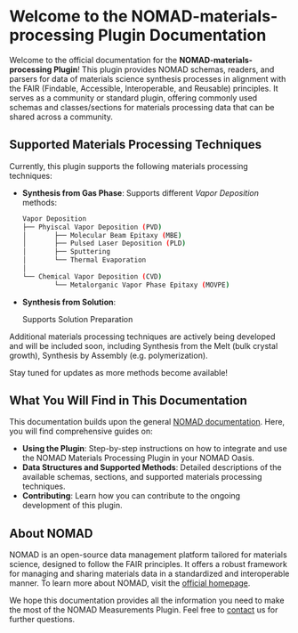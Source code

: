# Welcome to the NOMAD-materials-processing Plugin Documentation

Welcome to the official documentation for the **NOMAD-materials-processing Plugin**! This plugin provides NOMAD schemas, readers, and parsers for data of materials science synthesis processes in alignment with the FAIR (Findable, Accessible, Interoperable, and Reusable) principles. It serves as a community or standard plugin, offering commonly used schemas and classes/sections for materials processing data that can be shared across a community.

## Supported Materials Processing Techniques

Currently, this plugin supports the following materials processing techniques:

- **Synthesis from Gas Phase**:
  Supports different *Vapor Deposition* methods:
  ```bash
  Vapor Deposition
  ├── Phyiscal Vapor Deposition (PVD)
  │       ├── Molecular Beam Epitaxy (MBE)
  │       ├── Pulsed Laser Deposition (PLD)
  │       ├── Sputtering
  │       └── Thermal Evaporation
  │
  └── Chemical Vapor Deposition (CVD)
          └── Metalorganic Vapor Phase Epitaxy (MOVPE)
  ```

- **Synthesis from Solution**:

  Supports Solution Preparation

Additional materials processing techniques are actively being developed and will be included soon, including Synthesis from the Melt (bulk crystal growth), Synthesis by Assembly (e.g. polymerization).

Stay tuned for updates as more methods become available!

## What You Will Find in This Documentation

This documentation builds upon the general [NOMAD documentation](https://nomad-lab.eu/prod/v1/staging/docs/explanation/data.html). Here, you will find comprehensive guides on:

- **Using the Plugin**: Step-by-step instructions on how to integrate and use the NOMAD Materials Processing Plugin in your NOMAD Oasis.
- **Data Structures and Supported Methods**: Detailed descriptions of the available schemas, sections, and supported materials processing techniques.
- **Contributing**: Learn how you can contribute to the ongoing development of this plugin.

## About NOMAD

NOMAD is an open-source data management platform tailored for materials science, designed to follow the FAIR principles. It offers a robust framework for managing and sharing materials data in a standardized and interoperable manner. To learn more about NOMAD, visit the [official homepage](https://nomad-lab.eu).


We hope this documentation provides all the information you need to make the most of the NOMAD Measurements Plugin. Feel free to [contact](contact.md) us for further questions.

